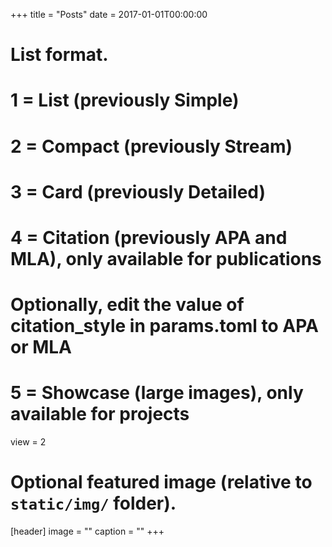 +++
title = "Posts"
date = 2017-01-01T00:00:00

# List format.
#   1 = List (previously Simple)
#   2 = Compact (previously Stream)
#   3 = Card (previously Detailed)
#   4 = Citation (previously APA and MLA), only available for publications
#   Optionally, edit the value of citation_style in params.toml to APA or MLA
#   5 = Showcase (large images), only available for projects
view = 2

# Optional featured image (relative to `static/img/` folder).
[header]
image = ""
caption = ""
+++

